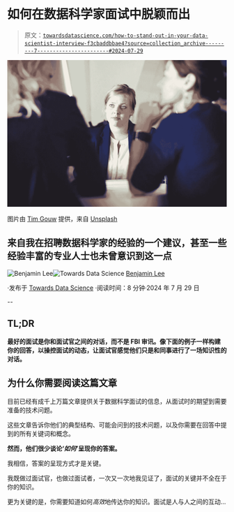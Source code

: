 # 如何在数据科学家面试中脱颖而出

> 原文：[`towardsdatascience.com/how-to-stand-out-in-your-data-scientist-interview-f3cbaddbbae4?source=collection_archive---------7-----------------------#2024-07-29`](https://towardsdatascience.com/how-to-stand-out-in-your-data-scientist-interview-f3cbaddbbae4?source=collection_archive---------7-----------------------#2024-07-29)

![](img/4f0435b688808a2e9e2df29be2a73431.png)

图片由 [Tim Gouw](https://unsplash.com/@punttim?utm_source=medium&utm_medium=referral) 提供，来自 [Unsplash](https://unsplash.com/?utm_source=medium&utm_medium=referral)

## 来自我在招聘数据科学家的经验的一个建议，甚至一些经验丰富的专业人士也未曾意识到这一点

[](https://medium.com/@bl3e967?source=post_page---byline--f3cbaddbbae4--------------------------------)![Benjamin Lee](https://medium.com/@bl3e967?source=post_page---byline--f3cbaddbbae4--------------------------------)[](https://towardsdatascience.com/?source=post_page---byline--f3cbaddbbae4--------------------------------)![Towards Data Science](https://towardsdatascience.com/?source=post_page---byline--f3cbaddbbae4--------------------------------) [Benjamin Lee](https://medium.com/@bl3e967?source=post_page---byline--f3cbaddbbae4--------------------------------)

·发布于 [Towards Data Science](https://towardsdatascience.com/?source=post_page---byline--f3cbaddbbae4--------------------------------) ·阅读时间：8 分钟·2024 年 7 月 29 日

--

## **TL;DR**

**最好的面试是你和面试官之间的对话，而不是 FBI 审讯。像下面的例子一样构建你的回答，以操控面试的动态，让面试官感觉他们只是和同事进行了一场知识性的对话。**

## 为什么你需要阅读这篇文章

目前已经有成千上万篇文章提供关于数据科学面试的信息，从面试时的期望到需要准备的技术问题。

这些文章告诉你他们的典型结构、可能会问到的技术问题，以及你需要在回答中提到的所有关键词和概念。

**然而，他们很少谈论‘*如何*’呈现你的答案。**

我相信，答案的呈现方式才是关键。

我既做过面试官，也做过面试者，一次又一次地我见证了，面试的关键并不全在于你的知识。

更为关键的是，你需要知道如何*高效*地传达你的知识。面试是人与人之间的互动…
